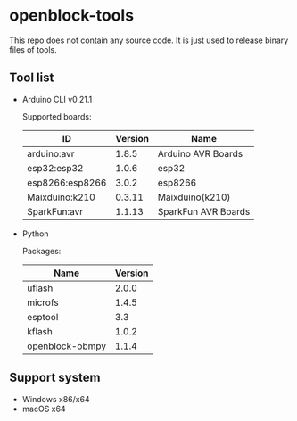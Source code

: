 # openblock-tools

This repo does not contain any source code. It is just used to release binary files of tools.

## Tool list

- Arduino CLI v0.21.1

    Supported boards:

    | ID              | Version | Name                |
    | --------------- | ------- | ------------------- |
    | arduino:avr     | 1.8.5   | Arduino AVR Boards  |
    | esp32:esp32     | 1.0.6   | esp32               |
    | esp8266:esp8266 | 3.0.2   | esp8266             |
    | Maixduino:k210  | 0.3.11  | Maixduino(k210)     |
    | SparkFun:avr    | 1.1.13  | SparkFun AVR Boards |

- Python

    Packages:

    | Name            | Version |
    | --------------- | ------- |
    | uflash          | 2.0.0   |
    | microfs         | 1.4.5   |
    | esptool         | 3.3     |
    | kflash          | 1.0.2   |
    | openblock-obmpy | 1.1.4   |

## Support system

- Windows x86/x64
- macOS x64
